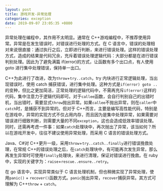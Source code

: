 ```yaml
---
layout: post
title: 游戏开发-异常处理
categories: exception
date: 2019-09-07 23:05:35 +0800
---
```


异常处理在编程中，其作用不太明显。通常在 C++游戏编程中，不推荐使用异常。异常是在发生错误时，对错误进行处理的方式。在 C 语言中，错误的处理相对来说很直接：通过执行之后，立即进行判断，来进行错误处理。这样的错误处理方式，造成的结果是代码冗余，充斥着错误处理逻辑代码：大部分都是在进行错误判别处理。因此为了避免满篇 if(error)的方式，让函数有多个出口点，有人使用 goto 进行集中处理错误，保持单一出口。

C++为此进行了改进，改为`throw`+`try..catch`，try 内块进行正常逻辑处理，当出现错误时，使用 catch 捕获错误，进行集中处理。这种方式是`if(error) goto ..`的变种，但比之更加简洁，正常处理的逻辑代码中，不需再充斥`if(error)`这样的代码，集中注意力于逻辑代码即可。对于`callee`函数，会自行判别自己的出错时机，当出错时，需要显式`throw`抛出异常。如果`callee`不抛出异常，则在`caller`中`catch`时，是捕获不到异常的。但对于 C++而言，主要是编写高性能代码，特别是在游戏中，异常的实现方式不仅占用内存，而且因为是集中处理异常，如果需要对错误进行细致判断，则需要大量的不同`exception`，这也会造成低效率错误处理。同时，还需再考虑一件事：如果`catch`处理块中，再次抛出了异常，该当如何？所以在游戏开发中，往往不建议使用异常处理，而采用 C 语言的错误处理方式。

Java、C#对 C++更升一级，采用`throw`+`try..catch..finally`进行错误挽救处理，在常规 C++的错误处理之后，在`catch`处理块中，有可能再次发生异常，那么再发生异常时可使用`finally`处理块，来进行清理，保证对错误进行挽救。在 ruby 中，实现的关键字为：`raise`+`rescue..ensure..retry`。

在 go 语言中，实现异常类似于 C 语言处理机制，但也稍微实现了异常处理，使用`panic()` + `recover()`函数方式。`panic`抛出异常，`recover`捕获异常。其方式可理解为 C++`throw` + `catch`。
